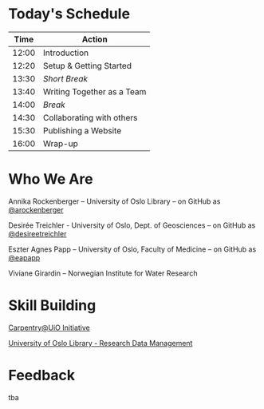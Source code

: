 # Today's Schedule

|Time|Action|
|---|---|
|12:00|Introduction|
|12:20|Setup & Getting Started|
|13:30|*Short Break*|
|13:40|Writing Together as a Team|
|14:00|*Break*|
|14:30|Collaborating with others|
|15:30|Publishing a Website|
|16:00|Wrap-up|


# Who We Are

Annika Rockenberger – University of Oslo Library – on GitHub as [@arockenberger](https://github.com/arockenberger)

Desirée Treichler - University of Oslo, Dept. of Geosciences – on GitHub as [@desireetreichler](https://github.com/desireetreichler)

Eszter Agnes Papp – University of Oslo, Faculty of Medicine – on GitHub as [@eapapp](https://github.com/eapapp)

Viviane Girardin – Norwegian Institute for Water Research

# Skill Building

[Carpentry@UiO Initiative](https://www.uio.no/english/for-employees/support/research/research-data/training/carpentry/) 

[University of Oslo Library - Research Data Management](https://www.uio.no/english/for-employees/support/research/research-data-management/index.html)

# Feedback

tba
